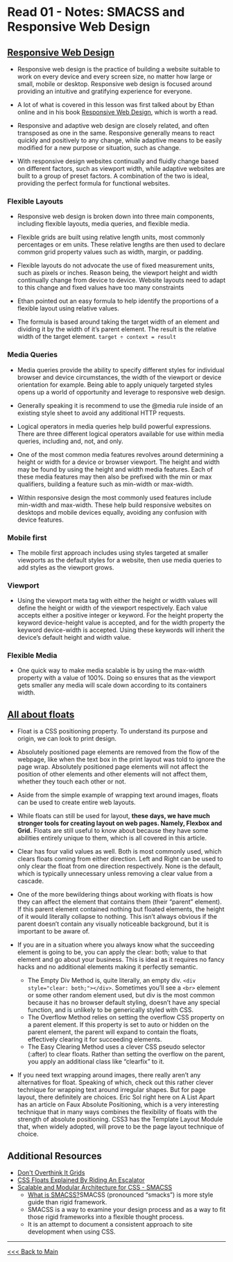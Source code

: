 # Read 01 - Notes: SMACSS and Responsive Web Design

## [Responsive Web Design](https://learn.shayhowe.com/advanced-html-css/responsive-web-design/)

+ Responsive web design is the practice of building a website suitable to work on every device and every screen size, no matter how large or small, mobile or desktop. Responsive web design is focused around providing an intuitive and gratifying experience for everyone.

+ A lot of what is covered in this lesson was first talked about by Ethan online and in his book [Responsive Web Design](https://abookapart.com/products/responsive-web-design), which is worth a read.

+ Responsive and adaptive web design are closely related, and often transposed as one in the same. Responsive generally means to react quickly and positively to any change, while adaptive means to be easily modified for a new purpose or situation, such as change. 

+ With responsive design websites continually and fluidly change based on different factors, such as viewport width, while adaptive websites are built to a group of preset factors. A combination of the two is ideal, providing the perfect formula for functional websites. 

### Flexible Layouts
+ Responsive web design is broken down into three main components, including flexible layouts, media queries, and flexible media. 

+ Flexible grids are built using relative length units, most commonly percentages or em units. These relative lengths are then used to declare common grid property values such as width, margin, or padding.

+ Flexible layouts do not advocate the use of fixed measurement units, such as pixels or inches. Reason being, the viewport height and width continually change from device to device. Website layouts need to adapt to this change and fixed values have too many constraints

+ Ethan pointed out an easy formula to help identify the proportions of a flexible layout using relative values.

+ The formula is based around taking the target width of an element and dividing it by the width of it’s parent element. The result is the relative width of the target element.
`target ÷ context = result`

### Media Queries
+ Media queries provide the ability to specify different styles for individual browser and device circumstances, the width of the viewport or device orientation for example. Being able to apply uniquely targeted styles opens up a world of opportunity and leverage to responsive web design.

+ Generally speaking it is recommend to use the @media rule inside of an existing style sheet to avoid any additional HTTP requests.

+ Logical operators in media queries help build powerful expressions. There are three different logical operators available for use within media queries, including and, not, and only.

+ One of the most common media features revolves around determining a height or width for a device or browser viewport. The height and width may be found by using the height and width media features. Each of these media features may then also be prefixed with the min or max qualifiers, building a feature such as min-width or max-width.

+ Within responsive design the most commonly used features include min-width and max-width. These help build responsive websites on desktops and mobile devices equally, avoiding any confusion with device features.

### Mobile first
+ The mobile first approach includes using styles targeted at smaller viewports as the default styles for a website, then use media queries to add styles as the viewport grows.

### Viewport
+ Using the viewport meta tag with either the height or width values will define the height or width of the viewport respectively. Each value accepts either a positive integer or keyword. For the height property the keyword device-height value is accepted, and for the width property the keyword device-width is accepted. Using these keywords will inherit the device’s default height and width value.

### Flexible Media
+ One quick way to make media scalable is by using the max-width property with a value of 100%. Doing so ensures that as the viewport gets smaller any media will scale down according to its containers width.


## [All about floats](https://css-tricks.com/all-about-floats/)

+ Float is a CSS positioning property. To understand its purpose and origin, we can look to print design.

+ Absolutely positioned page elements are removed from the flow of the webpage, like when the text box in the print layout was told to ignore the page wrap. Absolutely positioned page elements will not affect the position of other elements and other elements will not affect them, whether they touch each other or not.

+ Aside from the simple example of wrapping text around images, floats can be used to create entire web layouts.

+ While floats can still be used for layout, **these days, we have much stronger tools for creating layout on web pages. Namely, Flexbox and Grid.** Floats are still useful to know about because they have some abilities entirely unique to them, which is all covered in this article.

+ Clear has four valid values as well. Both is most commonly used, which clears floats coming from either direction. Left and Right can be used to only clear the float from one direction respectively. None is the default, which is typically unnecessary unless removing a clear value from a cascade. 

+ One of the more bewildering things about working with floats is how they can affect the element that contains them (their “parent” element). If this parent element contained nothing but floated elements, the height of it would literally collapse to nothing. This isn’t always obvious if the parent doesn’t contain any visually noticeable background, but it is important to be aware of.

+ If you are in a situation where you always know what the succeeding element is going to be, you can apply the clear: both; value to that element and go about your business. This is ideal as it requires no fancy hacks and no additional elements making it perfectly semantic. 
  - The Empty Div Method is, quite literally, an empty div. `<div style="clear: both;"></div>`. Sometimes you’ll see a `<br>` element or some other random element used, but div is the most common because it has no browser default styling, doesn’t have any special function, and is unlikely to be generically styled with CSS. 
  - The Overflow Method relies on setting the overflow CSS property on a parent element. If this property is set to auto or hidden on the parent element, the parent will expand to contain the floats, effectively clearing it for succeeding elements. 
  - The Easy Clearing Method uses a clever CSS pseudo selector (:after) to clear floats. Rather than setting the overflow on the parent, you apply an additional class like “clearfix” to it. 

+ If you need text wrapping around images, there really aren’t any alternatives for float. Speaking of which, check out this rather clever technique for wrapping text around irregular shapes. But for page layout, there definitely are choices. Eric Sol right here on A List Apart has an article on Faux Absolute Positioning, which is a very interesting technique that in many ways combines the flexibility of floats with the strength of absolute positioning. CSS3 has the Template Layout Module that, when widely adopted, will prove to be the page layout technique of choice.



## Additional Resources
+ [Don't Overthink It Grids](https://css-tricks.com/dont-overthink-it-grids/)
+ [CSS Floats Explained By Riding An Escalator](https://www.freecodecamp.org/news/css-floats-explained-by-riding-an-escalator-57fa55232333/)
+ [Scalable and Modular Architecture for CSS - SMACSS](http://smacss.com/book/) 
  - [What is SMACSS?](http://smacss.com/)SMACSS (pronounced “smacks”) is more style guide than rigid framework. 
  - SMACSS is a way to examine your design process and as a way to fit those rigid frameworks into a flexible thought process. 
  - It is an attempt to document a consistent approach to site development when using CSS.

***
[<<< Back to Main](https://sangmlee76.github.io/reading-notes/)